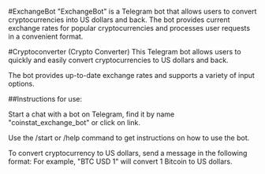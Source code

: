 #ExchangeBot
"ExchangeBot" is a Telegram bot that allows users to convert cryptocurrencies into US dollars and back. The bot provides current exchange rates for popular cryptocurrencies and processes user requests in a convenient format.

#Cryptoconverter (Crypto Converter)
This Telegram bot allows users to quickly and easily convert cryptocurrencies to US dollars and back.

The bot provides up-to-date exchange rates and supports a variety of input options.

##Instructions for use:

Start a chat with a bot on Telegram, find it by name "coinstat_exchange_bot" or click on link.

Use the /start or /help command to get instructions on how to use the bot.

To convert cryptocurrency to US dollars, send a message in the following format: For example, "BTC USD 1" will convert 1 Bitcoin to US dollars.
